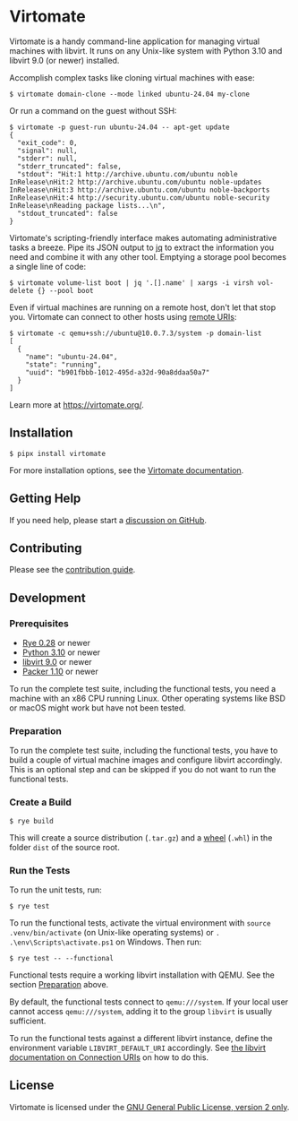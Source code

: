 # Virtomate

Virtomate is a handy command-line application for managing virtual machines with libvirt. It runs on any Unix-like system with Python 3.10 and libvirt 9.0 (or newer) installed.

Accomplish complex tasks like cloning virtual machines with ease:

```
$ virtomate domain-clone --mode linked ubuntu-24.04 my-clone
```

Or run a command on the guest without SSH:

```
$ virtomate -p guest-run ubuntu-24.04 -- apt-get update
{
  "exit_code": 0,
  "signal": null,
  "stderr": null,
  "stderr_truncated": false,
  "stdout": "Hit:1 http://archive.ubuntu.com/ubuntu noble InRelease\nHit:2 http://archive.ubuntu.com/ubuntu noble-updates InRelease\nHit:3 http://archive.ubuntu.com/ubuntu noble-backports InRelease\nHit:4 http://security.ubuntu.com/ubuntu noble-security InRelease\nReading package lists...\n",
  "stdout_truncated": false
}
```

Virtomate's scripting-friendly interface makes automating administrative tasks a breeze. Pipe its JSON output to [jq](https://github.com/jqlang/jq) to extract the information you need and combine it with any other tool. Emptying a storage pool becomes a single line of code:

```
$ virtomate volume-list boot | jq '.[].name' | xargs -i virsh vol-delete {} --pool boot
```

Even if virtual machines are running on a remote host, don't let that stop you. Virtomate can connect to other hosts using [remote URIs](https://libvirt.org/uri.html):

```
$ virtomate -c qemu+ssh://ubuntu@10.0.7.3/system -p domain-list
[
  {
    "name": "ubuntu-24.04",
    "state": "running",
    "uuid": "b901fbbb-1012-495d-a32d-90a8ddaa50a7"
  }
]
```

Learn more at <https://virtomate.org/>.

## Installation

```
$ pipx install virtomate
```

For more installation options, see the [Virtomate documentation](https://virtomate.org/).

## Getting Help

If you need help, please start a [discussion on GitHub](https://github.com/aahlenst/virtomate/discussions).

## Contributing

Please see the [contribution guide](CONTRIBUTING.md).

## Development

### Prerequisites

- [Rye 0.28](https://rye.astral.sh/) or newer
- [Python 3.10](https://www.python.org/) or newer
- [libvirt 9.0](https://libvirt.org/) or newer
- [Packer 1.10](https://www.packer.io/) or newer

To run the complete test suite, including the functional tests, you need a machine with an x86 CPU running Linux. Other operating systems like BSD or macOS might work but have not been tested.

### Preparation

To run the complete test suite, including the functional tests, you have to build a couple of virtual machine images and configure libvirt accordingly. This is an optional step and can be skipped if you do not want to run the functional tests.

### Create a Build

```
$ rye build
```

This will create a source distribution (`.tar.gz`) and a [wheel](https://packaging.python.org/en/latest/specifications/binary-distribution-format/) (`.whl`) in the folder `dist` of the source root.

### Run the Tests

To run the unit tests, run:

```
$ rye test
```

To run the functional tests, activate the virtual environment with `source .venv/bin/activate` (on Unix-like operating systems) or `. .\env\Scripts\activate.ps1` on Windows. Then run:

```
$ rye test -- --functional
```

Functional tests require a working libvirt installation with QEMU. See the section [Preparation](#preparation) above.

By default, the functional tests connect to `qemu:///system`. If your local user cannot access `qemu:///system`, adding it to the group `libvirt` is usually sufficient.

To run the functional tests against a different libvirt instance, define the environment variable `LIBVIRT_DEFAULT_URI` accordingly. See [the libvirt documentation on Connection URIs](https://libvirt.org/uri.html) on how to do this.

## License

Virtomate is licensed under the [GNU General Public License, version 2 only](https://spdx.org/licenses/GPL-2.0-only.html).

